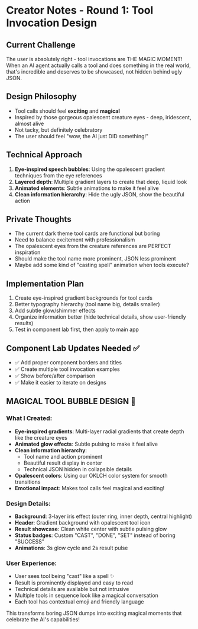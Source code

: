 # Creator Notes - Round 1: Tool Invocation Design

## Current Challenge
The user is absolutely right - tool invocations are THE MAGIC MOMENT! When an AI agent actually calls a tool and does something in the real world, that's incredible and deserves to be showcased, not hidden behind ugly JSON.

## Design Philosophy
- Tool calls should feel **exciting** and **magical**
- Inspired by those gorgeous opalescent creature eyes - deep, iridescent, almost alive
- Not tacky, but definitely celebratory
- The user should feel "wow, the AI just DID something!"

## Technical Approach
1. **Eye-inspired speech bubbles**: Using the opalescent gradient techniques from the eye references
2. **Layered depth**: Multiple gradient layers to create that deep, liquid look
3. **Animated elements**: Subtle animations to make it feel alive
4. **Clean information hierarchy**: Hide the ugly JSON, show the beautiful action

## Private Thoughts
- The current dark theme tool cards are functional but boring
- Need to balance excitement with professionalism 
- The opalescent eyes from the creature references are PERFECT inspiration
- Should make the tool name more prominent, JSON less prominent
- Maybe add some kind of "casting spell" animation when tools execute?

## Implementation Plan
1. Create eye-inspired gradient backgrounds for tool cards
2. Better typography hierarchy (tool name big, details smaller)
3. Add subtle glow/shimmer effects
4. Organize information better (hide technical details, show user-friendly results)
5. Test in component lab first, then apply to main app

## Component Lab Updates Needed ✅
- ✅ Add proper component borders and titles 
- ✅ Create multiple tool invocation examples
- ✅ Show before/after comparison
- ✅ Make it easier to iterate on designs

## MAGICAL TOOL BUBBLE DESIGN 🌟

### What I Created:
- **Eye-inspired gradients**: Multi-layer radial gradients that create depth like the creature eyes
- **Animated glow effects**: Subtle pulsing to make it feel alive
- **Clean information hierarchy**: 
  - Tool name and action prominent
  - Beautiful result display in center
  - Technical JSON hidden in collapsible details
- **Opalescent colors**: Using our OKLCH color system for smooth transitions
- **Emotional impact**: Makes tool calls feel magical and exciting!

### Design Details:
- **Background**: 3-layer iris effect (outer ring, inner depth, central highlight)
- **Header**: Gradient background with opalescent tool icon
- **Result showcase**: Clean white center with subtle pulsing glow
- **Status badges**: Custom "CAST", "DONE", "SET" instead of boring "SUCCESS"
- **Animations**: 3s glow cycle and 2s result pulse

### User Experience:
- User sees tool being "cast" like a spell ✨
- Result is prominently displayed and easy to read
- Technical details are available but not intrusive
- Multiple tools in sequence look like a magical conversation
- Each tool has contextual emoji and friendly language

This transforms boring JSON dumps into exciting magical moments that celebrate the AI's capabilities!